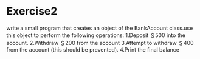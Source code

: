 # Exercise2
write a small program that creates an object of the BankAccount class.use this object to perform the following operations: 1.Deposit ＄500 into the account. 2.Withdraw ＄200 from the account 3.Attempt to withdraw ＄400 from the account (this should be prevented). 4.Print the final balance
